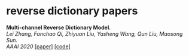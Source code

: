 # reverse dictionary papers


**Multi-channel Reverse Dictionary Model.**<br>
*Lei Zhang, Fanchao Qi, Zhiyuan Liu, Yasheng Wang, Qun Liu, Maosong Sun.*<br>
_AAAI 2020_
[[paper]](https://arxiv.org/pdf/1912.08441.pdf)
[[code]](https://github.com/thunlp/MultiRD)

